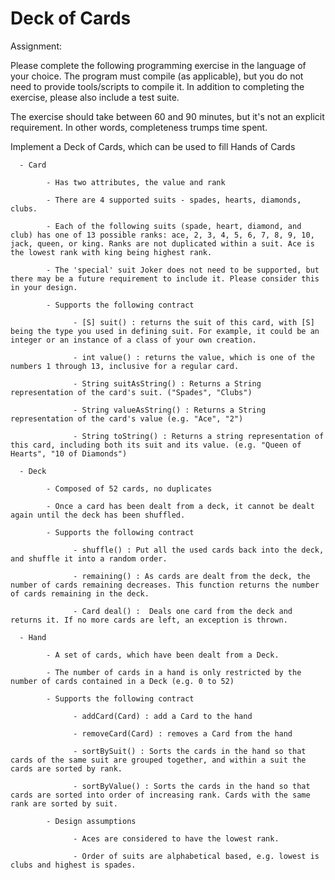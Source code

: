 # Deck of Cards

Assignment:

Please complete the following programming exercise in the language of your choice. The program must compile (as applicable), but you do not need to provide tools/scripts to compile it. In addition to completing the exercise, please also include a test suite.

The exercise should take between 60 and 90 minutes, but it's not an explicit requirement. In other words, completeness trumps time spent.

Implement a Deck of Cards, which can be used to fill Hands of Cards

      - Card

            - Has two attributes, the value and rank

            - There are 4 supported suits - spades, hearts, diamonds, clubs.

            - Each of the following suits (spade, heart, diamond, and club) has one of 13 possible ranks: ace, 2, 3, 4, 5, 6, 7, 8, 9, 10, jack, queen, or king. Ranks are not duplicated within a suit. Ace is the lowest rank with king being highest rank.

            - The 'special' suit Joker does not need to be supported, but there may be a future requirement to include it. Please consider this in your design.

            - Supports the following contract

                  - [S] suit() : returns the suit of this card, with [S] being the type you used in defining suit. For example, it could be an integer or an instance of a class of your own creation.

                  - int value() : returns the value, which is one of the numbers 1 through 13, inclusive for a regular card.

                  - String suitAsString() : Returns a String representation of the card's suit. ("Spades", "Clubs")

                  - String valueAsString() : Returns a String representation of the card's value (e.g. "Ace", "2")

                  - String toString() : Returns a string representation of this card, including both its suit and its value. (e.g. "Queen of Hearts", "10 of Diamonds")

      - Deck

            - Composed of 52 cards, no duplicates

            - Once a card has been dealt from a deck, it cannot be dealt again until the deck has been shuffled.

            - Supports the following contract

                  - shuffle() : Put all the used cards back into the deck, and shuffle it into a random order.

                  - remaining() : As cards are dealt from the deck, the number of cards remaining decreases. This function returns the number of cards remaining in the deck.           

                  - Card deal() :  Deals one card from the deck and returns it. If no more cards are left, an exception is thrown.

      - Hand

            - A set of cards, which have been dealt from a Deck.

            - The number of cards in a hand is only restricted by the number of cards contained in a Deck (e.g. 0 to 52)

            - Supports the following contract

                  - addCard(Card) : add a Card to the hand

                  - removeCard(Card) : removes a Card from the hand

                  - sortBySuit() : Sorts the cards in the hand so that cards of the same suit are grouped together, and within a suit the cards are sorted by rank.

                  - sortByValue() : Sorts the cards in the hand so that cards are sorted into order of increasing rank. Cards with the same rank are sorted by suit.

            - Design assumptions

                  - Aces are considered to have the lowest rank.

                  - Order of suits are alphabetical based, e.g. lowest is clubs and highest is spades.